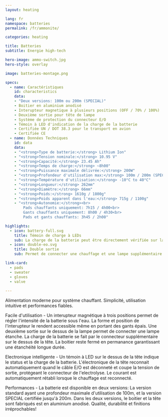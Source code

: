 ```yaml
---
layout: heating

lang: fr
namespace: batteries
permalink: /fr/ammonite/

categories: heating

title: Batteries
subtitle: Energie high-tech

hero-image: ammo-switch.jpg
hero-style: overlay

image: batteries-montage.png

specs:
  - name: Caractéristiques
    id: characteristics
    data:
    - "Deux versions: 100m ou 200m (SPECIAL)"
    - Boitier en aluminium anodisé
    - Interupteur magnetique à plusieurs positions (OFF / 70% / 100%)
    - Deuxième sortie pour tête de lampe
    - Système de protection du connecteur E/O
    - Témoin à LED d'indication de la charge de la batterie
    - Certifiée UN / DOT 38.3 pour le transport en avion
    - Certifiée CE
  - name: Données Techniques
    id: data
    data:
    - "<strong>Type de batterie:</strong> Lithium Ion"
    - "<strong>Tension nominale:</strong> 10.95 V"
    - "<strong>Capacité:</strong> 23.45 Ah"
    - "<strong>Temps de charge:</strong> ~8h00"
    - "<strong>Puissance maximale délivrée:</strong> 200W"
    - "<strong>Profondeur d'utilisation max:</strong> 100m / 200m (SPECIAL)"
    - "<strong>Température d'utilisation:</strong> -10°C to 40°C"
    - "<strong>Longueur:</strong> 262mm"
    - "<strong>Diamètre:</strong> 66mm"
    - "<strong>Poids:</strong> 1610g / 1800g"
    - "<strong>Poids apparent dans l'eau:</strong> 715g / 1100g"
    - "<strong>Autonomie:</strong><br>
        Pads chauffants uniquement: 7h15 / 4h00<br>
        Gants chauffants uniquement: 8h00 / 4h30<br>
        Pads et gants chauffants: 3h45 / 2h00"

highlights:
  - icon: battery-full.svg
    title: Témoin de charge à LEDs
    sub: La charge de la batterie peut être directement vérifiée sur la tête de la batterie
  - icon: double-eo.svg
    title: Double sortie
    sub: Permet de connecter une chauffage et une lampe supplémentaire

link-card:
  - pads
  - sweater
  - gloves
  - valve
  
---
```

Alimentation moderne pour système chauffant. Simplicité, utilisation intuitive et performances fiables.

Facile d'utilisation - Un interupteur magnétique à trois positions permet de régler l'intensité de la batterie sous l'eau. La forme et position de l'interupteur le rendent accessible même en portant des gants épais. Une deuxième sortie sur le dessus de la lampe permet de connecter une lampe étanche. La charge de la batterie se fait par le connecteur supplémentaire sur le dessus de la tête. La boitier reste fermé en permanance garantissant une étanchéité longue durée.

Electronique intelligente - Un témoin à LED sur le dessus de la tête indique le status et la charge de la batterie. L'électronique de la tête reconnait automatiquement quand le câble E/O est déconneté et coupe la tension de sortie, protégeant le connecteur de l'electrolyse. Le courant est automatiquement rétabli lorsque le chauffage est reconnecté.

Performances - La batterie est disponible en deux versions: La version standard ayant une profondeur maximale d'utilisation de 100m, et la version SPECIAL certifiée jusqu'à 200m. Dans les deux versions, le boitier et la tête sont fabriqués est en aluminium anodisé. Qualité, durabilité et finitions irréprochables! 




